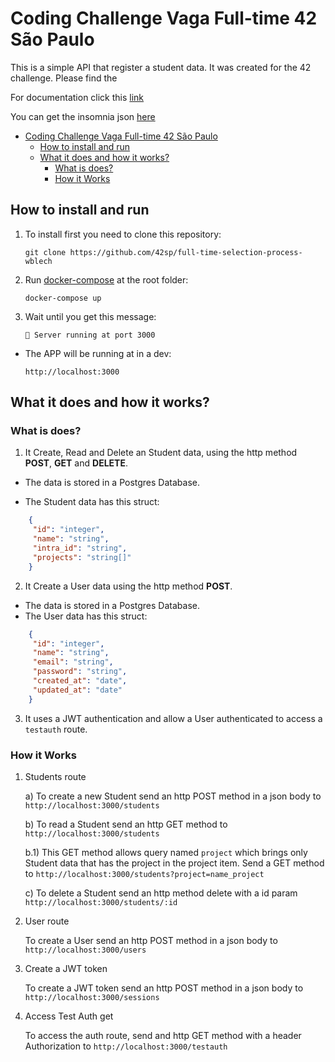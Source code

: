 # Coding Challenge Vaga Full-time 42 São Paulo

This is a simple API that register a student data. It was created for the 42 challenge. Please find the

For documentation click this [link](https://github.com/wblech/42_challenge/blob/master/documentation.md)

You can get the insomnia json [here](https://github.com/wblech/42_challenge/blob/master/insomnia)


- [Coding Challenge Vaga Full-time 42 São Paulo](#coding-challenge-vaga-full-time-42-são-paulo)
	- [How to install and run](#how-to-install-and-run)
	- [What it does and how it works?](#what-it-does-and-how-it-works)
		- [What is does?](#what-is-does)
		- [How it Works](#how-it-works)

## How to install and run

1) To install first you need to clone this repository:

   ```git
   git clone https://github.com/42sp/full-time-selection-process-wblech
   ```

2) Run [docker-compose](https://docs.docker.com/compose/) at the root folder:

   ```
   docker-compose up
   ```

2) Wait until you get this message:

   ```
   🐶 Server running at port 3000
   ```

* The APP will be running at in a dev:

   ```
   http://localhost:3000
   ```

## What it does and how it works?

### What is does?

   1) It Create, Read and Delete an Student data, using the http method **POST**,
   **GET** and **DELETE**.

* The data is stored in a Postgres Database.

* The Student data has this struct:

```json
    {
     "id": "integer",
     "name": "string",
     "intra_id": "string",
     "projects": "string[]"
    }
```

   2) It Create a User data using the http method **POST**.

* The data is stored in a Postgres Database.
* The User data has this struct:

```json
    {
     "id": "integer",
     "name": "string",
     "email": "string",
	 "password": "string",
	 "created_at": "date",
	 "updated_at": "date"
    }
```

3) It uses a JWT authentication and allow a User authenticated to access a
`testauth` route.

### How it Works

1) Students route

   a) To create a new Student send an http POST method in a json body to
   `http://localhost:3000/students`

   b) To read a Student send an http GET method to `http://localhost:3000/students`

   b.1) This GET method allows query named `project` which brings only
   Student data that has the project in the project item.
   Send a GET method to `http://localhost:3000/students?project=name_project`

   c) To delete a Student send an http method delete with a id param
   `http://localhost:3000/students/:id`

2) User route

   To create a User send an http POST method in a json body to
   `http://localhost:3000/users`

3) Create a JWT token

   To create a JWT token send an http POST method in a json body to
   `http://localhost:3000/sessions`

4) Access Test Auth get

   To access the auth route, send and http GET method with a header Authorization
   to `http://localhost:3000/testauth`
